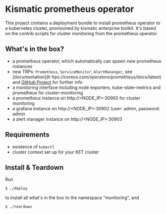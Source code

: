 # Kismatic prometheus operator

This project contains a deployment bundle to install prometheus operator to a kubernetes cluster, provisioned by kismatic enterprise toolkit. It's based on the contrib scripts for cluster monitoring from the prometheus operator.

## What's in the box?

* a prometheus operator, which automatically can spawn new prometheus instances
* new TRPs: `Prometheus`, `ServiceMonitor`, `AlertMananger`, see [documentation](h ttps://coreos.com/operators/prometheus/docs/latest) and [GitHub Project](https://github.com/coreos/prometheus-operator/) for further info
* a monitoring interface including node exporters, kube-state-metrics and prometheus for cluster-monitoring
* a prometheus instance on http://<NODE_IP>:30900 for cluster monitoring
* a grafana instance on http://<NODE_IP>:30902 (user: admin, password: admin
* a alert manager instance on http://<NODE_IP>:30903

## Requirements

* existence of `kubectl`
* cluster context set up for your KET cluster

## Install & Teardown

Run

```
$ ./deploy
```

to install all what's in the box to the namespace "monitoring", and 

```
$ ./teardown
```
